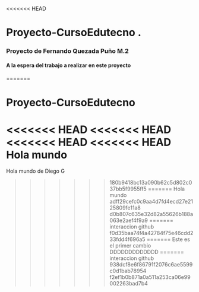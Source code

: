 <<<<<<< HEAD
# Proyecto-CursoEdutecno .

### Proyecto de Fernando Quezada Puño M.2
#### A la espera del trabajo a realizar en este proyecto 
=======
# Proyecto-CursoEdutecno
<<<<<<< HEAD
<<<<<<< HEAD
<<<<<<< HEAD
<<<<<<< HEAD
Hola mundo
=======
Hola mundo de Diego G
>>>>>>> 180b9418bc13a090b62c5d802c037bb5f9955ff5
=======
Hola mundo
>>>>>>> adff29cefc0c9aa4d7fd4ecd27e2125809fe11a8
>>>>>>> d0b807c635e32d82a55626b188a063e2aef4f9a9
=======
interaccion github
>>>>>>> f0d35baa74f4a42784f75e46cdd233fdd4f696a5
=======
Este es el primer cambio DDDDDDDDDDDDD
=======
interaccion github
>>>>>>> 938dcf8e6f86791f2076c6ae5599c0d1bab78954
>>>>>>> f2ef1b0b871a0a511a253ca06e99002263bad7b4
